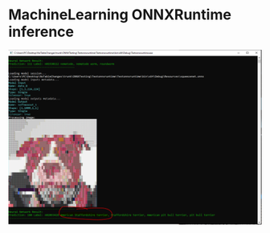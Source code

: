 # MachineLearning ONNXRuntime inference
![Image of Proj](https://raw.githubusercontent.com/IkerRuizArnauda/MachineLearning/master/ML.PNG)
